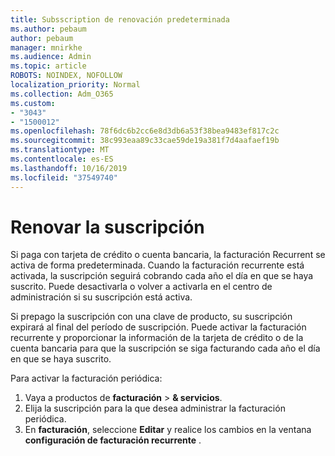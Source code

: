 ```yaml
---
title: Subsscription de renovación predeterminada
ms.author: pebaum
author: pebaum
manager: mnirkhe
ms.audience: Admin
ms.topic: article
ROBOTS: NOINDEX, NOFOLLOW
localization_priority: Normal
ms.collection: Adm_O365
ms.custom:
- "3043"
- "1500012"
ms.openlocfilehash: 78f6dc6b2cc6e8d3db6a53f38bea9483ef817c2c
ms.sourcegitcommit: 38c993eaa89c33cae59de19a381f7d4aafaef19b
ms.translationtype: MT
ms.contentlocale: es-ES
ms.lasthandoff: 10/16/2019
ms.locfileid: "37549740"
---
```

# <a name="renewing-your-subscription"></a>Renovar la suscripción

Si paga con tarjeta de crédito o cuenta bancaria, la facturación Recurrent se activa de forma predeterminada. Cuando la facturación recurrente está activada, la suscripción seguirá cobrando cada año el día en que se haya suscrito. Puede desactivarla o volver a activarla en el centro de administración si su suscripción está activa.

Si prepago la suscripción con una clave de producto, su suscripción expirará al final del período de suscripción. Puede activar la facturación recurrente y proporcionar la información de la tarjeta de crédito o de la cuenta bancaria para que la suscripción se siga facturando cada año el día en que se haya suscrito.

Para activar la facturación periódica: 

1. Vaya a productos de **facturación** > **& servicios**.
2. Elija la suscripción para la que desea administrar la facturación periódica.
3. En **facturación**, seleccione **Editar** y realice los cambios en la ventana **configuración de facturación recurrente** . 